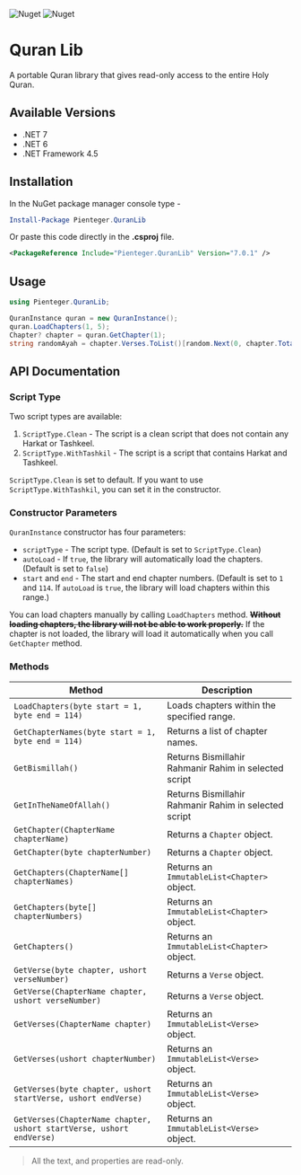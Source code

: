 ![Nuget](https://img.shields.io/nuget/dt/Pienteger.QuranLib?style=flat-square)
![Nuget](https://img.shields.io/nuget/v/Pienteger.QuranLib?style=flat-square)

# Quran Lib

A portable Quran library that gives read-only access to the entire Holy Quran.

## Available Versions

* .NET 7
* .NET 6
* .NET Framework 4.5

## Installation

In the NuGet package manager console type -

```powershell
Install-Package Pienteger.QuranLib
```
Or paste this code directly in the **.csproj** file.

```xml
<PackageReference Include="Pienteger.QuranLib" Version="7.0.1" />
```

## Usage

```csharp
using Pienteger.QuranLib;
```
```csharp
QuranInstance quran = new QuranInstance();
quran.LoadChapters(1, 5);
Chapter? chapter = quran.GetChapter(1);
string randomAyah = chapter.Verses.ToList()[random.Next(0, chapter.TotalVerse)].Text;
```

## API Documentation

### Script Type

Two script types are available:

1. `ScriptType.Clean` - The script is a clean script that does not contain any Harkat or Tashkeel.
2. `ScriptType.WithTashkil` - The script is a script that contains Harkat and Tashkeel.

`ScriptType.Clean` is set to default. If you want to use `ScriptType.WithTashkil`, you can set it in the constructor.

### Constructor Parameters

`QuranInstance` constructor has four parameters:

* `scriptType` - The script type. (Default is set to `ScriptType.Clean`)
* `autoLoad` - If `true`, the library will automatically load the chapters. (Default is set to `false`)
* `start` and `end` - The start and end chapter numbers. (Default is set to `1` and `114`. If `autoLoad` is `true`, the library will load chapters within this range.)

You can load chapters manually by calling `LoadChapters` method. ~~**Without loading chapters, the library will not be able to work properly.**~~ If the chapter is not loaded, the library will load it automatically when you call `GetChapter` method.

### Methods


| Method                                                               | Description                                |
| -------------------------------------------------------------------- | ------------------------------------------ |
| `LoadChapters(byte start = 1, byte end = 114)`                       | Loads chapters within the specified range. |
| `GetChapterNames(byte start = 1, byte end = 114)`                    | Returns a list of chapter names.           |
| `GetBismillah()`											           | Returns Bismillahir Rahmanir  Rahim in selected script |
| `GetInTheNameOfAllah()`									           | Returns Bismillahir Rahmanir  Rahim in selected script |
| `GetChapter(ChapterName chapterName)`                                | Returns a `Chapter` object.                |
| `GetChapter(byte chapterNumber)`                                     | Returns a `Chapter` object.                |
| `GetChapters(ChapterName[] chapterNames)`                            | Returns an `ImmutableList<Chapter>` object. |
| `GetChapters(byte[] chapterNumbers)`                                 | Returns an `ImmutableList<Chapter>` object. |
| `GetChapters()`                                                      | Returns an `ImmutableList<Chapter>` object. |
| `GetVerse(byte chapter, ushort verseNumber)`                         | Returns a `Verse` object.                  |
| `GetVerse(ChapterName chapter, ushort verseNumber)`                  | Returns a `Verse` object.                  |
| `GetVerses(ChapterName chapter)`                                     | Returns an `ImmutableList<Verse>` object.   |
| `GetVerses(ushort chapterNumber)`                                    | Returns an `ImmutableList<Verse>` object.   |
| `GetVerses(byte chapter, ushort startVerse, ushort endVerse)`        | Returns an `ImmutableList<Verse>` object.   |
| `GetVerses(ChapterName chapter, ushort startVerse, ushort endVerse)` | Returns an `ImmutableList<Verse>` object.   |

> All the text, and properties are read-only.
